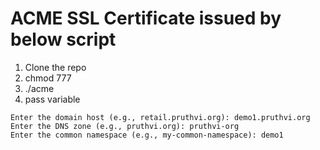 # ACME SSL Certificate issued by below script

1. Clone the repo
2. chmod 777
3. ./acme
4. pass variable

```
Enter the domain host (e.g., retail.pruthvi.org): demo1.pruthvi.org
Enter the DNS zone (e.g., pruthvi.org): pruthvi-org
Enter the common namespace (e.g., my-common-namespace): demo1
```
